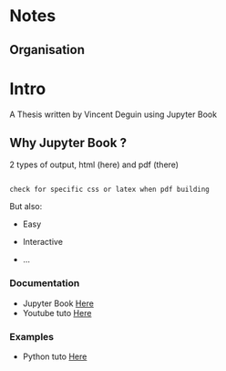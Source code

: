 # Notes

## Organisation

# Intro

A Thesis written by Vincent Deguin using Jupyter Book

## Why Jupyter Book ?

2 types of output, html (here) and pdf (there)

```{warning}

check for specific css or latex when pdf building

```

But also:

- Easy 
- Interactive

- ...

### Documentation 

- Jupyter Book <a href="https://jupyterbook.org/intro.html" target="blank"> Here </a>
- Youtube tuto <a href="https://www.youtube.com/watch?v=lZ2FHTkyaMU&list=PLyI6N-dg7IpHaWwVjZa1nB86vWlvY9PdV&index=7&t=1201s" target="blank"> Here </a>

### Examples

- Python tuto <a href="https://www.tomasbeuzen.com/python-programming-for-data-science/chapters/chapter9-wrangling-advanced.html" target="blank"> Here </a>